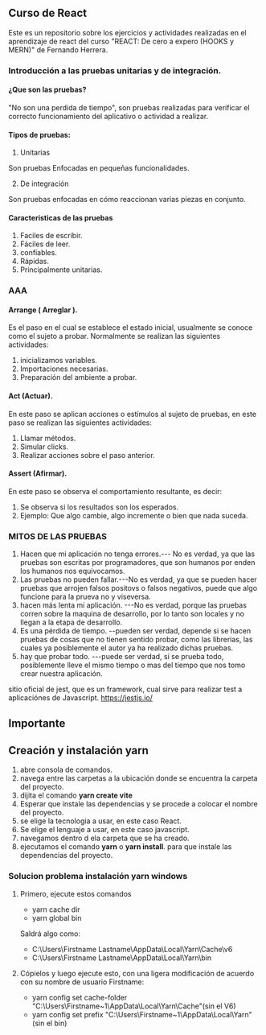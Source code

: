 ## Curso de React

Este es un repositorio sobre los ejercicios y actividades realizadas en el aprendizaje de react del curso "REACT: De cero a expero (HOOKS y MERN)" de Fernando Herrera.

### Introducción a las pruebas unitarias y de integración.

#### ¿Que son las pruebas? 

"No son una perdida de tiempo", son pruebas realizadas para verificar el correcto funcionamiento del aplicativo o actividad a realizar.

#### Tipos de pruebas: 

1. Unitarias 

Son pruebas Enfocadas en pequeñas funcionalidades.

2. De integración

Son pruebas enfocadas en cómo reaccionan varias piezas en conjunto.

#### Caracteristicas de las pruebas

1. Faciles de escribir.
2. Fáciles de leer.
3. confiables.
4. Rápidas.
5. Principalmente unitarias.

### AAA

#### Arrange ( Arreglar ).   

Es el paso en el cual se establece el estado inicial, usualmente se conoce como el sujeto a probar. Normalmente se realizan las siguientes actividades:

1. inicializamos variables.
2. Importaciones necesarias.
3. Preparación del ambiente a probar.

#### Act (Actuar).

En este paso se aplican acciones o estímulos al sujeto de pruebas, en este paso se realizan las siguientes actividades:

1. Llamar métodos.
2. Simular clicks.
3. Realizar acciones sobre el paso anterior.

#### Assert (Afirmar).

En este paso se observa el comportamiento resultante, es decir:

1. Se observa si los resultados son los esperados.
2. Ejemplo: Que algo cambie, algo incremente o bien que nada suceda.

### MITOS DE LAS PRUEBAS

1. Hacen que mi aplicación no tenga errores.--- No es verdad, ya que las pruebas son escritas por programadores, que son humanos por enden los humanos nos equivocamos.
2. Las pruebas no pueden fallar.---No es verdad, ya que se pueden hacer pruebas que arrojen falsos positovs o falsos negativos, puede que algo funcione para la prueva no y viseversa.
3. hacen más lenta mi aplicación. ---No es verdad, porque las pruebas corren sobre la maquina de desarrollo, por lo tanto son locales y no llegan a la etapa de desarrollo.
4. Es una pérdida de tiempo. --pueden ser verdad, depende si se hacen pruebas de cosas que no tienen sentido probar, como las librerias, las cuales ya posiblemente el autor ya ha realizado dichas pruebas.
5. hay que probar todo. ---puede ser verdad,  si se prueba todo, posiblemente lleve el mismo tiempo o mas del tiempo que nos tomo crear nuestra aplicación. 

sitio oficial de jest, que es un framework, cual sirve para realizar test a aplicaciónes de Javascript.  https://jestjs.io/


## **Importante**

## Creación y instalación yarn 

1. abre consola de comandos.
2. navega entre las carpetas a la ubicación donde se encuentra la carpeta del proyecto.
3. dijita el comando **yarn create vite**
4. Esperar que instale las dependencias y se procede a colocar el nombre del proyecto.
5. se elige la tecnologia a usar, en este caso React.
6. Se elige el lenguaje a usar, en este caso javascript.
7. navegamos dentro d ela carpeta que se ha creado.
8. ejecutamos el comando **yarn** o **yarn install**. para que instale las dependencias del proyecto.

### Solucion problema instalación yarn windows

1. Primero, ejecute estos comandos
    * yarn cache dir
    * yarn global bin

   Saldrá algo como:
    * C:\Users\Firstname Lastname\AppData\Local\Yarn\Cache\v6
    * C:\Users\Firstname Lastname\AppData\Local\Yarn\bin

2. Cópielos y luego ejecute esto, con una ligera modificación de acuerdo con su nombre de usuario Firstname:
    * yarn config set cache-folder "C:\Users\Firstname~1\AppData\Local\Yarn\Cache"(sin el V6)
    * yarn config set prefix "C:\Users\Firstname~1\AppData\Local\Yarn"(sin el bin)